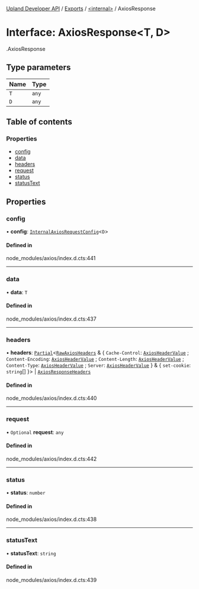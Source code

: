 [Upland Developer API](../README.md) / [Exports](../modules.md) / [<internal\>](../modules/internal_.md) / AxiosResponse

# Interface: AxiosResponse<T, D\>

[<internal>](../modules/internal_.md).AxiosResponse

## Type parameters

| Name | Type |
| :------ | :------ |
| `T` | `any` |
| `D` | `any` |

## Table of contents

### Properties

- [config](internal_.AxiosResponse.md#config)
- [data](internal_.AxiosResponse.md#data)
- [headers](internal_.AxiosResponse.md#headers)
- [request](internal_.AxiosResponse.md#request)
- [status](internal_.AxiosResponse.md#status)
- [statusText](internal_.AxiosResponse.md#statustext)

## Properties

### config

• **config**: [`InternalAxiosRequestConfig`](internal_.InternalAxiosRequestConfig.md)<`D`\>

#### Defined in

node_modules/axios/index.d.cts:441

___

### data

• **data**: `T`

#### Defined in

node_modules/axios/index.d.cts:437

___

### headers

• **headers**: [`Partial`](../modules/internal_.md#partial)<[`RawAxiosHeaders`](internal_.RawAxiosHeaders.md) & { `Cache-Control`: [`AxiosHeaderValue`](../modules/internal_.md#axiosheadervalue) ; `Content-Encoding`: [`AxiosHeaderValue`](../modules/internal_.md#axiosheadervalue) ; `Content-Length`: [`AxiosHeaderValue`](../modules/internal_.md#axiosheadervalue) ; `Content-Type`: [`AxiosHeaderValue`](../modules/internal_.md#axiosheadervalue) ; `Server`: [`AxiosHeaderValue`](../modules/internal_.md#axiosheadervalue)  } & { `set-cookie`: `string`[]  }\> \| [`AxiosResponseHeaders`](../modules/internal_.md#axiosresponseheaders)

#### Defined in

node_modules/axios/index.d.cts:440

___

### request

• `Optional` **request**: `any`

#### Defined in

node_modules/axios/index.d.cts:442

___

### status

• **status**: `number`

#### Defined in

node_modules/axios/index.d.cts:438

___

### statusText

• **statusText**: `string`

#### Defined in

node_modules/axios/index.d.cts:439
